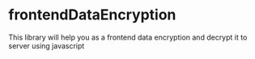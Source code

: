 # frontendDataEncryption
This library will help you as a frontend data encryption and decrypt it to server using javascript
